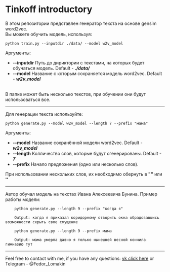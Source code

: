 # Tinkoff introductory
В этом репозитории представлен генератор текста на основе gensim word2vec. <br/>
Вы можете обучить модель, используя:
```
python train.py --inputdir ./data/ --model w2v_model
```

Аргументы:
+ **--inputdir** Путь до дириктории с текстами, на которых будет обучаться модель. Default - ***./data/*** 
+ **--model** Название с которым сохраняется модель word2vec. Default - ***w2v_model***
<br/>
В папке может быть несколько текстов, при обучении они будут использоваться все.

---

Для генерации текста используйте:
```
python generate.py --model w2v_model --length 7 --prefix "мама"
```

Аргументы:
+ **--model** Название сохранённой модели word2vec. Default - ***w2v_model***
+ **--length** Колличество слов, которые будут сгенерированы. Default - ***7***
+ **--prefix** Начало предложения (одно или несколько слов).
  
При использовании нескольких слов, их необходимо обернуть в **""** или **''**

---

Автор обучал модель на текстах Ивана Алексеевича Бунина. Пример работы модели:
```
    python generate.py --length 9 --prefix "когда я"

    Output: когда я приказал коридорному отворить окна обрадовавшись возможности скрыть свое смущение
```
```
    python generate.py --length 9 --prefix мама

    Output: мама умерла давно я только нынешней весной кончила гимназию тут
```

---

Feel free to contact with me, if you have any questions: [vk click here](https://vk.com/otec_feodor) or Telegram - @Fedor_Lomakin

